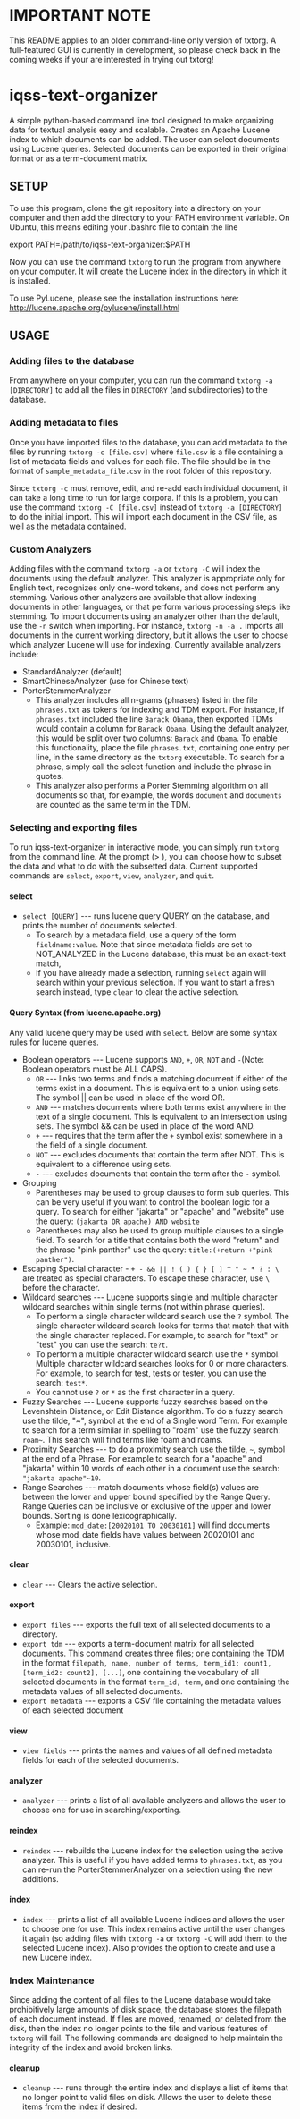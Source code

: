 IMPORTANT NOTE
==================
This README applies to an older command-line only version of txtorg. A full-featured GUI is currently in development, so please check back in the coming weeks if your are interested in trying out txtorg!

iqss-text-organizer
===================

A simple python-based command line tool designed to make organizing data for textual analysis easy and scalable. Creates an Apache Lucene index to which documents can be added. The user can select documents using Lucene queries. Selected documents can be exported in their original format or as a term-document matrix.

SETUP
----------

To use this program, clone the git repository into a directory on your computer and then add the directory to your PATH environment variable. On Ubuntu, this means editing your .bashrc file to contain the line 

export PATH=/path/to/iqss-text-organizer:$PATH

Now you can use the command `txtorg` to run the program from anywhere on your computer. It will create the Lucene index in the directory in which it is installed.

To use PyLucene, please see the installation instructions here:
http://lucene.apache.org/pylucene/install.html

USAGE
-----------

### Adding files to the database

From anywhere on your computer, you can run the command `txtorg -a [DIRECTORY]` to add all the files in `DIRECTORY` (and subdirectories) to the database. 

### Adding metadata to files
Once you have imported files to the database, you can add metadata to the files by running `txtorg -c [file.csv]` where `file.csv` is a file containing a list of metadata fields and values for each file. The file should be in the format of `sample_metadata_file.csv` in the root folder of this repository.

Since `txtorg -c` must remove, edit, and re-add each individual document, it can take a long time to run for large corpora. If this is a problem, you can use the command `txtorg -C [file.csv]` instead of `txtorg -a [DIRECTORY]` to do the initial import. This will import each document in the CSV file, as well as the metadata contained.

### Custom Analyzers
Adding files with the command `txtorg -a` or `txtorg -C` will index the documents using the default analyzer. This analyzer is appropriate only for English text, recognizes only one-word tokens, and does not perform any stemming. Various other analyzers are available that allow indexing documents in other languages, or that perform various processing steps like stemming. To import documents using an analyzer other than the default, use the `-n` switch when importing. For instance, `txtorg -n -a .` imports all documents in the current working directory, but it allows the user to choose which analyzer Lucene will use for indexing. Currently available analyzers include:

* StandardAnalyzer (default)
* SmartChineseAnalyzer (use for Chinese text)
* PorterStemmerAnalyzer
  * This analyzer includes all n-grams (phrases) listed in the file `phrases.txt` as tokens for indexing and TDM export. For instance, if `phrases.txt` included the line `Barack Obama`, then exported TDMs would contain a column for `Barack Obama`. Using the default analyzer, this would be split over two columns: `Barack` and `Obama`. To enable this functionality, place the file `phrases.txt`, containing one entry per line, in the same directory as the `txtorg` executable. To search for a phrase, simply call the select function and include the phrase in quotes.
  * This analyzer also performs a Porter Stemming algorithm on all documents so that, for example, the words `document` and `documents` are counted as the same term in the TDM.


### Selecting and exporting files

To run iqss-text-organizer in interactive mode, you can simply run `txtorg` from the command line. At the prompt (> ), you can choose how to subset the data and what to do with the subsetted data. Current supported commands are `select`, `export`, `view`, `analyzer`, and `quit`.

#### select

* `select [QUERY]` --- runs lucene query QUERY on the database, and prints the number of documents selected.
  * To search by a metadata field, use a query of the form `fieldname:value`. Note that since metadata fields are set to NOT_ANALYZED in the Lucene database, this must be an exact-text match,
  * If you have already made a selection, running `select` again will search within your previous selection. If you want to start a fresh search instead, type `clear` to clear the active selection.

#### Query Syntax (from lucene.apache.org)
Any valid lucene query may be used with `select`. Below are some syntax rules for lucene queries. 
* Boolean operators --- Lucene supports `AND`, `+`, `OR`, `NOT` and `-`(Note: Boolean operators must be ALL CAPS). 
  * `OR` --- links two terms and finds a matching document if either of the terms exist in a document. This is equivalent to a union using sets. The symbol || can be used in place of the word OR.
  * `AND` --- matches documents where both terms exist anywhere in the text of a single document. This is equivalent to an intersection using sets. The symbol && can be used in place of the word AND.
  * `+` --- requires that the term after the `+` symbol exist somewhere in a the field of a single document.
  * `NOT` --- excludes documents that contain the term after NOT. This is equivalent to a difference using sets. 
  * `-` --- excludes documents that contain the term after the `-` symbol.
* Grouping
  * Parentheses may be used to group clauses to form sub queries. This can be very useful if you want to control the boolean logic for a query. To search for either "jakarta" or "apache" and "website" use the query: `(jakarta OR apache) AND website`
  * Parentheses may also be used to group multiple clauses to a single field. To search for a title that contains both the word "return" and the phrase "pink panther" use the query: `title:(+return +"pink panther")`.
* Escaping Special character - `+ - && || ! ( ) { } [ ] ^ " ~ * ? : \` are treated as special characters. To escape these character, use `\` before the character.
* Wildcard searches --- Lucene supports single and multiple character wildcard searches within single terms (not within phrase queries).
  * To perform a single character wildcard search use the `?` symbol. The single character wildcard search looks for terms that match that with the single character replaced. For example, to search for "text" or "test" you can use the search: `te?t`.
  * To perform a multiple character wildcard search use the `*` symbol. Multiple character wildcard searches looks for 0 or more characters. For example, to search for test, tests or tester, you can use the search: `test*`.
  * You cannot use `?` or `*` as the first character in a query.
* Fuzzy Searches --- Lucene supports fuzzy searches based on the Levenshtein Distance, or Edit Distance algorithm. To do a fuzzy search use the tilde, "~", symbol at the end of a Single word Term. For example to search for a term similar in spelling to "roam" use the fuzzy search: `roam~`. This search will find terms like foam and roams.
* Proximity Searches ---  to do a proximity search use the tilde, `~`, symbol at the end of a Phrase. For example to search for a "apache" and "jakarta" within 10 words of each other in a document use the search: `"jakarta apache"~10`.
* Range Searches --- match documents whose field(s) values are between the lower and upper bound specified by the Range Query. Range Queries can be inclusive or exclusive of the upper and lower bounds. Sorting is done lexicographically.
  * Example: `mod_date:[20020101 TO 20030101]` will find documents whose mod_date fields have values between 20020101 and 20030101, inclusive. 

#### clear
* `clear` --- Clears the active selection.

#### export

* `export files` --- exports the full text of all selected documents to a directory.
* `export tdm` --- exports a term-document matrix for all selected documents. This command creates three files; one containing the TDM in the format `filepath, name, number of terms, term_id1: count1, [term_id2: count2], [...]`, one containing the vocabulary of all selected documents in the format `term_id, term`, and one containing the metadata values of all selected documents.
* `export metadata` --- exports a CSV file containing the metadata values of each selected document

#### view

* `view fields` --- prints the names and values of all defined metadata fields for each of the selected documents.

#### analyzer

* `analyzer` --- prints a list of all available analyzers and allows the user to choose one for use in searching/exporting.

#### reindex

* `reindex` --- rebuilds the Lucene index for the selection using the active analyzer. This is useful if you have added terms to `phrases.txt`, as you can re-run the PorterStemmerAnalyzer on a selection using the new additions.

#### index

* `index` --- prints a list of all available Lucene indices and allows the user to choose one for use. This index remains active until the user changes it again (so adding files with `txtorg -a` or `txtorg -C` will add them to the selected Lucene index). Also provides the option to create and use a new Lucene index.

### Index Maintenance
Since adding the content of all files to the Lucene database would take prohibitively large amounts of disk space, the database stores the filepath of each document instead. If files are moved, renamed, or deleted from the disk, then the index no longer points to the file and various features of `txtorg` will fail. The following commands are designed to help maintain the integrity of the index and avoid broken links.

#### cleanup

* `cleanup` --- runs through the entire index and displays a list of items that no longer point to valid files on disk. Allows the user to delete these items from the index if desired.

